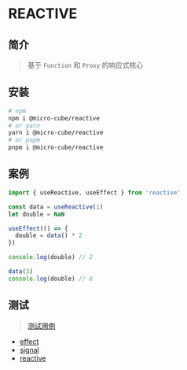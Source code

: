# REACTIVE

## 简介

> 基于 `Function` 和 `Proxy` 的响应式核心

## 安装

```bash
# npm
npm i @micro-cube/reactive
# or yarn
yarn i @micro-cube/reactive
# or pnpm
pnpm i @micro-cube/reactive
```

## 案例

```ts
import { useReactive, useEffect } from 'reactive'

const data = useReactive(1)
let double = NaN

useEffect(() => {
  double = data() * 2
})

console.log(double) // 2

data(3)
console.log(double) // 6
```

## 测试

> [测试用例](https://github.com/Yuki-0505/reactive/tests)

- [effect](https://github.com/Yuki-0505/reactive/tests/effect.spec.ts)
- [signal](https://github.com/Yuki-0505/reactive/tests/signal.spec.ts)
- [reactive](https://github.com/Yuki-0505/reactive/tests/index.spec.ts)
